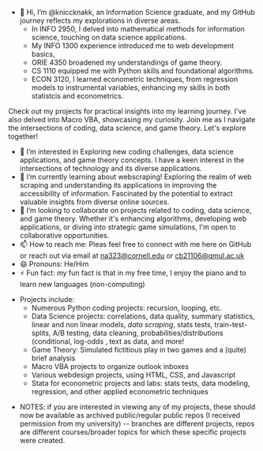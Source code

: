 - 👋 Hi, I’m @kniccknakk, an Information Science graduate, and my GitHub journey reflects my explorations in diverse areas.
   - In INFO 2950, I delved into mathematical methods for information science, touching on data science applications.
   - My INFO 1300 experience introduced me to web development basics,
   - ORIE 4350 broadened my understandings of game theory.
   - CS 1110 equipped me with Python skills and foundational algorithms.
   - ECON 3120, I learned econometric techniques, from regression models to instrumental variables, enhancing my skills in both statistcis and econometrics.
  
Check out my projects for practical insights into my learning journey. I've also delved into Macro VBA, showcasing my curiosity. Join me as I navigate the intersections of coding, data science, and game theory. Let's explore together!
- 👀 I’m interested in Exploring new coding challenges, data science applications, and game theory concepts. I have a keen interest in the intersections of technology and its diverse applications.
- 🌱 I’m currently learning about webscraping! Exploring the realm of web scraping and understanding its applications in improving the accessibility of information. Fascinated by the potential to extract valuable insights from diverse online sources.
- 💞️ I’m looking to collaborate on projects related to coding, data science, and game theory. Whether it's enhancing algorithms, developing web applications, or diving into strategic game simulations, I'm open to collaborative opportunities.
- 📫 How to reach me: Pleas feel free to connect with me here on GitHub or reach out via email at na323@cornell.edu or cb21106@qmul.ac.uk 
- 😄 Pronouns: He/Him
- ⚡ Fun fact: my fun fact is that in my free time, I enjoy the piano and to learn new languages (non-computing)
* Projects include:
   * Numerous Python coding projects: recursion, looping, etc.
   * Data Science projects: correlations, data quality, summary statistics, linear and non linear models, *data scraping*, stats tests, train-test-splits, A/B testing, data cleaning, probabilities/distributions (conditional, log-odds , text as data, and more!
   * Game Theory: Simulated fictitious play in two games and a (quite) brief analysis
   * Macro VBA projects to organize outlook inboxes
   * Various webdesign projects, using HTML, CSS, and Javascript
   * Stata for econometric projects and labs: stats tests, data modeling, regression, and other applied econometric techniques
  
- NOTES: if you are interested in viewing any of my projects, these should now be available as archived public/regular public repos (I received permission from my university) -- branches are different projects, repos are different courses/broader topics for which these specific projects were created.

<!---
kniccknakk/kniccknakk is a ✨ special ✨ repository because its `README.md` (this file) appears on your GitHub profile.
You can click the Preview link to take a look at your changes.
--->
